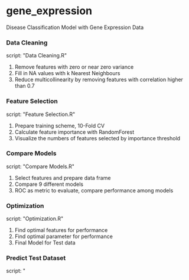 # gene_expression
Disease Classification Model with Gene Expression Data

### Data Cleaning
script: "Data Cleaning.R" 	
1. Remove features with zero or near zero variance	
2. Fill in NA values with k Nearest Neighbours	
3. Reduce multicollinearity by removing features with correlation higher than 0.7

### Feature Selection 
script: "Feature Selection.R"   
1. Prepare training scheme, 10-Fold CV    
2. Calculate feature importance with RandomForest   
3. Visualize the numbers of features selected by importance threshold   

### Compare Models
script: "Compare Models.R"    
1. Select features and prepare data frame      
2. Compare 9 different models   
3. ROC as metric to evaluate, compare performance among models   

### Optimization
script: "Optimization.R"    
1. Find optimal features for performance    
2. Find optimal parameter for performance   
3. Final Model for Test data

### Predict Test Dataset
script: "
